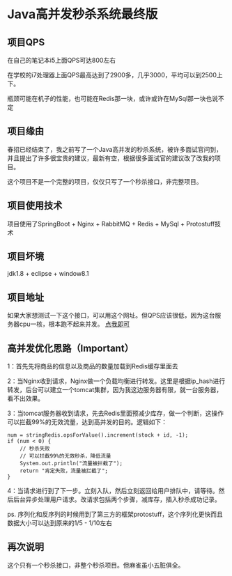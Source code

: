 # Java高并发秒杀系统最终版

## 项目QPS

在自己的笔记本i5上面QPS可达800左右

在学校的i7处理器上面QPS最高达到了2900多，几乎3000，平均可以到2500上下。

瓶颈可能在机子的性能，也可能在Redis那一块，或许或许在MySql那一块也说不定

## 项目缘由

春招已经结束了，我之前写了一个Java高并发的秒杀系统，被许多面试官问到，并且提出了许多很宝贵的建议，最新有空，根据很多面试官的建议改了改我的项目。

这个项目不是一个完整的项目，仅仅只写了一个秒杀接口，非完整项目。

## 项目使用技术

项目使用了SpringBoot + Nginx + RabbitMQ + Redis + MySql + Protostuff技术

## 项目坏境

jdk1.8 + eclipse + window8.1

## 项目地址

如果大家想测试一下这个接口，可以用这个网址。但QPS应该很低，因为这台服务器cpu一核，根本跑不起来并发。 <a href="http://120.78.159.149:8080/springbootstudy/1001/execute" target="_blank">点我即可</a>

## 高并发优化思路（Important）

1：首先先将商品的信息以及商品的数量加载到Redis缓存里面去

2：当Nginx收到请求，Nginx做一个负载均衡进行转发。这里是根据ip_hash进行转发，后台可以建立一个tomcat集群，因为我这边服务器有限，就一台服务器，看不出效果。

3：当tomcat服务器收到请求，先去Redis里面预减少库存，做一个判断，这操作可以拦截99%的无效流量，达到高并发的目的。逻辑如下：

	num = stringRedis.opsForValue().increment(stock + id, -1);
	if (num < 0) {
		// 秒杀失败
		// 可以拦截99%的无效秒杀，降低流量
		System.out.println("流量被拦截了");
		return "肯定失败，流量被拦截了";
	}

4：当请求进行到了下一步。立刻入队，然后立刻返回给用户排队中，请等待。然后后台异步处理用户请求。改请求包括两个步骤，减库存，插入秒杀成功记录。
			
ps. 序列化和反序列的时候用到了第三方的框架protostuff，这个序列化更快而且数据大小可以达到原来的1/5 - 1/10左右

## 再次说明

这个只有一个秒杀接口，非整个秒杀项目。但麻雀虽小五脏俱全。
